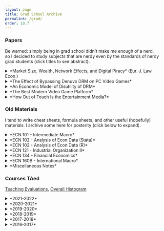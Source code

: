```yaml
---
layout: page
title: Grad School Archive
permalink: /grad/
order: 10.7
---
```



### Papers

Be warned: simply being in grad school didn't make me enough of a nerd, so I decided to study subjects that are nerdy even by the standards of nerdy grad students (click titles to see abstract).

<details markdown=1><summary markdown="span">*Market Size, Wealth, Network Effects, and Digital Piracy* (Eur. J. Law Econ.)</summary>

Published 27 August 2022: [Full-text PDF](https://rdcu.be/cUtWx), [SpringerLink](https://link.springer.com/article/10.1007/s10657-022-09750-9)

  > *Abstract.* The effect of digital piracy is often framed as a creator having to compete against unauthorized copies of their own creation, despite intellectual property rights laws. This framing has empirical and theoretical support, but the empirical findings often suggest that the magnitude and even sign of piracy effects depend on the characteristics of the software and the market. For example, piracy seems to have a larger negative effect on sales of high-profile works, but a smaller and perhaps even positive effect on lesser-known works. This paper seeks a theoretical explanation of differential piracy effects. It is unique in that it gives considerable focus to the market size, and also to budgetary limitations of the consumer base, motivated by high piracy rates in developing countries. The models imply that piracy is more likely to help developers when the market for the software is smaller; when network effects are neither too weak nor too strong; when piracy is neither to accessible nor too inaccessible; when the cost of piracy is relatively homogeneous; and when the consumer base is not too poor. All things considered, the inclusion of market size, consumer budgets, and heterogeneous piracy costs suggest that piracy is less likely to be beneficial to developers than previous literature suggest. Developer profit may be higher or lower with piracy, but buyer welfare is no worse, and is sometimes better, with piracy.

</details>


<details markdown=1><summary markdown="span">*The Effect of Bypassing Denuvo DRM on PC Video Games*</summary>

  > *Abstract.* A digital good can be duplicated and distributed at nearly zero cost by anyone with a copy. Although it is typically a violation of intellectual property laws to do so, the Internet has made digital piracy a significant concern for developers who wish to sell their software: developers may find themselves essentially competing against pirated copies of their own software. In the personal computer video game market, a digital rights management (DRM) technology called Denuvo has been used since 2014 to restrict software usage to legitimate buyers. Sometimes Denuvo DRM is cracked, after which piracy can occur. I exploit the randomness with which Denuvo DRM is cracked to estimate the effect that Denuvo DRM survival time has on protecting revenue from the effects of piracy. When Denuvo DRM is quickly cracked, piracy leads to an estimated 20 percent fall in total revenue on average relative to an uncracked counterfactual, but that effect is weaker the longer it takes for Denuvo DRM to be cracked. When Denuvo DRM survives for at least 12 weeks, piracy leads to nearly zero total revenue loss on average. These results suggest that Denuvo DRM does protect legitimate sales, but there is little justification to employ Denuvo DRM long-term (i.e. for more than three months), especially given that Denuvo DRM is generally disliked by legitimate buyers.

</details>


<details markdown=1><summary markdown="span">*An Economic Model of Disutility of DRM*</summary>

  > *Abstract.* I develop a model in which software developers can choose to respond to the anticipated presence of piracy either by undercutting piracy or by acquiring costly digital rights management (DRM) technology from a third-party DRM provider. DRM works by delaying the availability of pirated copies to an uncertain future time, incentivizing impatient consumers to purchase a legitimate copy immediately. DRM, however, is disliked by consumers and is therefore a source of disutility. The model implies that unobstructed piracy, when accessible enough, reduces developer profit, and the reduction in profit is more severe for developers in larger markets. DRM, provided it is not too costly or too annoying to users, increases a developer's expected profit and the welfare of those who purchase the software relative to unobstructed piracy. Furthermore, the model suggests that developers can increase expected profit by credibly agreeing to remove DRM from legitimate copies after DRM has been cracked, but it is not necessarily true that the eventual removal of DRM increases expected buyer welfare relative to indefinitely retained DRM.

</details>


<details markdown=1><summary markdown="span">*The Best Modern Video Game Platform*</summary>

  > *Abstract.* For approximately the last 20 years, there have been four dominant video game platforms: personal computer (PC), Playstation, Nintendo, and Xbox. This paper analyzes trends in the perceived quality of each platform over time, and in video gaming as a whole, and attempts to identify which platforms have performed best in delivering a high-quality gaming experience, and when. Furthermore, it analyzes the quality of games that are ported to multiple platforms to provide a very "apples-to-apples" comparison. Quality is measured by professional reviews and user reviews as aggregated by website Metacritic. The results suggest that PC and Nintendo platforms provide fairly consistent-quality games over time; whereas Playstation and Xbox appear to be deteriorating in gaming quality; and gaming as a whole appears to be declining in quality according to users. PC has the most top-shelf games, and Nintendo the fewest. Xbox appears to get the best ports. Gamers tend to be less charitable in their perceptions than critics.

</details>


<details markdown=1><summary markdown="span">*How Out of Touch Is the Entertainment Media?*</summary>

  > *Abstract.* Much has been made in recent years about the supposed disconnect between the media and the public. This paper focuses on the entertainment media---movies, television, music, and video games---to see how out of touch they are with consumers. I track the overall extent to which critics and consumers disagree, and how those disagreements change over time. I find that users are increasingly negative in their assessments relative to critics, but for the most part the entertainment media is not falling further out of touch but rather is becoming more in touch with the public.

</details>


### Old Materials

I tend to write cheat sheets, formula sheets, and other useful (hopefully)
materials. I archive some here for posterity (click below to expand).

<details markdown=1><summary markdown="span">*ECN 101 - Intermediate Macro*</summary>
  - [Solow Growth Model](/grad/courses/materials/ecn101/solow.pdf)
</details>

<details markdown=1><summary markdown="span">*ECN 102 - Analysis of Econ Data (Stata)*</summary>
 - [Stata Sheet 01](/grad/courses/materials/ecn102/stata-01.pdf)
 - [Stata Sheet 02](/grad/courses/materials/ecn102/stata-02.pdf)
 - [Stata Sheet 03](/grad/courses/materials/ecn102/stata-03.pdf)
 - [Central Limit Theorem](/grad/courses/materials/ecn102/CLT.pdf)
 - [Confidence Intervals and Testing](/grad/courses/materials/ecn102/CI_htest_pvalue.pdf)
 - [Simple Regression](/grad/courses/materials/ecn102/simpleregressions.pdf)
 - [Log Functional Forms](/grad/courses/materials/ecn102/logfunctionalforms.pdf)
 - [Multiple Regression](/grad/courses/materials/ecn102/multipleregression.pdf)
 - [Marginal Effects](/grad/courses/materials/ecn102/marginaleffects.pdf)
 - [F-test](/grad/courses/materials/ecn102/ftest.pdf)
</details>

<details markdown=1><summary markdown="span">*ECN 102 - Analysis of Econ Data (R)*</summary>
 - [R Sheet 01](/grad/courses/materials/ecn102/Rsheet-01.pdf)
 - [R Sheet 02](/grad/courses/materials/ecn102/Rsheet-02.pdf)
 - [R Sheet 03](/grad/courses/materials/ecn102/Rsheet-03.pdf)
 - [R Sheet 04](/grad/courses/materials/ecn102/Rsheet-04.pdf)
 - [R Sheet 05](/grad/courses/materials/ecn102/Rsheet-05.pdf)
 - [Central Limit Theorem](/grad/courses/materials/ecn102/R-CLT.pdf)
 - [Confidence Intervals and Testing](/grad/courses/materials/ecn102/CI_htest_pvalue.pdf)
 - [Simple Regression](/grad/courses/materials/ecn102/R-simpleregressions.pdf)
 - [Log Functional Forms](/grad/courses/materials/ecn102/R-logfunctionalforms.pdf)
 - [Multiple Regression](/grad/courses/materials/ecn102/R-multipleregressions.pdf)
 - [F-tests](/grad/courses/materials/ecn102/R-ftest.pdf)
 - [OLS Assumption Tests](/grad/courses/materials/ecn102/R-OLStests.pdf)
 - [cats.csv](/grad/courses/materials/ecn102/cats.csv)
 - [wages.csv](/grad/courses/materials/ecn102/wages.csv)
 - [hcle.csv](/grad/courses/materials/ecn102/hcle.csv)
 - [sleep.csv](/grad/courses/materials/ecn102/sleep.csv)

When using interactive scripts, press *Shift + Enter* to proceed step-by-step; or
click on *Runtime -> Run all* to run the entire script. It will give a warning but I
can assure you that my R script will not steal your credit card information.
 - [Basic Graphics](https://colab.research.google.com/drive/1TkTdZ4FAGHhuL8acM3uNGhHQ95kvbd7e?usp=sharing)
 - [Two-Sample Tests](https://colab.research.google.com/drive/1p8SiTIS6PCAFTn7h3Rrz63b4Q2fguW1J?usp=sharing)
 - [Correlation and Simple Regression](https://colab.research.google.com/drive/1UOofb_0qcgF68enCL2bYtN7U3zfZbqPy?usp=sharing)
 - [Multiple Regression](https://colab.research.google.com/drive/105kjMxIhP0B-le4pDYBKfTIP43ByTxYN?usp=sharing)
 - [Joint Testing](https://colab.research.google.com/drive/17niELnclHU6QLx8c58KLpcOy5Ks9WWWM?usp=sharing)
 - [OLS Testing](https://colab.research.google.com/drive/1vglGVMTmW_FBXBvS_HAdulacAZVpsAYW?usp=sharing)
</details>

<details markdown=1><summary markdown="span">*ECN 121 - Industrial Organization II*</summary>
 - [Spatial Competition](/grad/courses/materials/ecn121/week02-ans.pdf)
 - [Price Discrimination, Nash Equilibria](/grad/courses/materials/ecn121/week03-ans.pdf)
 - [Collusion, Limit Pricing](/grad/courses/materials/ecn121/week04-ans.pdf)
 - [Cartels](/grad/courses/materials/ecn121/week05-ans.pdf)
 - [Horizontal Mergers and Welfare](/grad/courses/materials/ecn121/week06-ans.pdf)
 - [Vertical Mergers, Natural Monopoly](/grad/courses/materials/ecn121/week07-ans.pdf)
 - [Ramsey Pricing, Two-Part Tariff](/grad/courses/materials/ecn121/week08-ans.pdf)
 - [Permits and Lotteries, Externalities](/grad/courses/materials/ecn121/week10-ans.pdf)
 - [International Trade, Economic Theory of Regulation](/grad/courses/materials/ecn121/week11-ans.pdf)
</details>

<details markdown=1><summary markdown="span">*ECN 134 - Financial Economics*</summary>
 - [Present Value](/grad/courses/materials/ecn134/presentvalue.pdf)
 - [Rate of Return](/grad/courses/materials/ecn134/rateofreturn.pdf)
 - [Awkward Finance Jargon](/grad/courses/materials/ecn134/optionsjargon.pdf)
 - [Put-Call Parity and Portfolio Choice](/grad/courses/materials/ecn134/putcallchoice.pdf)
 - [Market Beta and CAPM](/grad/courses/materials/ecn134/capm.pdf)
 - [Modigliani-Miller Theorem](/grad/courses/materials/ecn134/mm.pdf)
</details>

<details markdown=1><summary markdown="span">*ECN 160B - International Macro*</summary>
 - [Warmup](/grad/courses/materials/ecn160B/week01-ans.pdf)
 - [Exchange Rates, Parity Conditions](/grad/courses/materials/ecn160B/week02-ans.pdf)
 - [LOOP and PPP](/grad/courses/materials/ecn160B/week03-ans.pdf)
 - [Long-Run Exchange Rate Theory](/grad/courses/materials/ecn160B/week04-ans.pdf)
 - [Open Economy National Accounting](/grad/courses/materials/ecn160B/week05-ans.pdf)
 - [External Wealth, Consumption Smoothing](/grad/courses/materials/ecn160B/week06-ans.pdf)
 - [Investment and Balance of Payments](/grad/courses/materials/ecn160B/week07-ans.pdf)
 - [IS-LM-FX Shocks](/grad/courses/materials/ecn160B/week08-ans.pdf)
 - [Costs of Fixing versus Floating](/grad/courses/materials/ecn160B/week09-ans.pdf)
 - [Foreign Reserves and Speculative Attacks](/grad/courses/materials/ecn160B/week10-ans.pdf)
 - [Self-Confirming Equilibria](/grad/courses/materials/ecn160B/week11-ans.pdf)
</details>

<details markdown=1><summary markdown="span">*Miscellaneous Notes*</summary>
 - [Basic Probability Cheat Sheet](/grad/courses/materials/misc/basicprobability.pdf)
 - [Basic Linear Regression with Matrices](/grad/courses/materials/misc/regressionmatrix.pdf)
 - [McCall Search Model of Unemployment](/grad/courses/materials/misc/mccall.pdf)
 - [Search Model of Unemployment with Endogenous Destruction](/grad/courses/materials/misc/endogenousdestruction.pdf)
 - [Mortensen-Pissarides Search Model of Unemployment](/grad/courses/materials/misc/mortensenpissarides.pdf)
 - [Permanent Income Hypothesis](/grad/courses/materials/misc/pih.pdf)
 - [Lucas Tree CAPM ](/grad/courses/materials/misc/lucastree.pdf)
 - [Lagos-Wright Monetary Search Model](/grad/courses/materials/misc/lagoswright.pdf)
 - [Geromichalos, Licari, Suarez-Lledo CAPM](/grad/courses/materials/misc/gls.pdf)
 - [Duffie et al Over-the-Counter Markets](/grad/courses/materials/misc/otc.pdf)
</details>


### Courses TAed

[Teaching Evaluations](/grad/courses/evals.pdf), [Overall Histogram](/grad/courses/evalhist.png)

<details markdown=1><summary markdown="span">*2021-2022*</summary>
  - [ECN 160B - International Macro (Spring 2022)](/grad/courses/2022Sp_ECN160B/)
  - [ECN 103 - Uncertainty & Information (Winter 2022)](/grad/courses/2022W_ECN103/)
  - [ECN 121B - Industrial Organization (Fall 2021)](/grad/courses/2021F_ECN121B/)
</details>

<details markdown=1><summary markdown="span">*2020-2021*</summary>
  - [ECN 103 - Uncertainty & Information (Spring 2021)](/grad/courses/2021Sp_ECN103/)
  - [ECN 106 - Decision Making (Winter 2021)](/grad/courses/2021W_ECN106/)
  - [ECN 121B - Industrial Organization (Fall 2020)](/grad/courses/2020F_ECN121B/)
</details>

<details markdown=1><summary markdown="span">*2019-2020*</summary>
  - [ECN 102 - Analysis of Econ Data (Summer 2020)](/grad/courses/2020Su_ECN102/)
  - [ECN 102 - Analysis of Econ Data (Spring 2020)](/grad/courses/2020Sp_ECN102/)
  - [ECN 160B - International Macro (Winter 2020)](/grad/courses/2020W_ECN160B/)
  - [ECN 1B - Principles of Macro (Fall 2019)](/grad/courses/2019F_ECN1B/)
</details>

<details markdown=1><summary markdown="span">*2018-2019*</summary>
  - [ECN 1B - Principles of Macro (Summer 2019)](/grad/courses/2019Su_ECN1B/)
  - [ECN 102 - Analysis of Econ Data (Spring 2019)](/grad/courses/2019Sp_ECN102/)
  - [ECN 122 - Game Theory (Winter 2019)](/grad/courses/2019W_ECN122/)
  - [ECN 102 - Analysis of Econ Data (Fall 2018)](/grad/courses/2018F_ECN102/)
</details>

<details markdown=1><summary markdown="span">*2017-2018*</summary>
  - [ECN 1B - Principles of Macro (Summer 2018)](/grad/courses/2018Su_ECN1B/)
  - [ECN 134 - Financial Economics (Spring 2018)](/grad/courses/2018Sp_ECN134/)
  - [ECN 102 - Analysis of Econ Data (Winter 2018)](/grad/courses/2018W_ECN102/)
  - [ECN 1B - Principles of Macro (Fall 2017)](/grad/courses/2017F_ECN1B/)
</details>

<details markdown=1><summary markdown="span">*2016-2017*</summary>
  - [ECN 1B - Principles of Macro (Summer 2017)](/grad/courses/2017Su_ECN1B/)
  - [ECN 1B - Principles of Macro (Spring 2017)](/grad/courses/2017Sp_ECN1B/)
  - [ECN 1B - Principles of Macro (Winter 2017)](/grad/courses/2017W_ECN1B/)
  - [ECN 101B - Intermediate Macro (Fall 2016)](/grad/courses/2016F_ECN101/)
</details>
